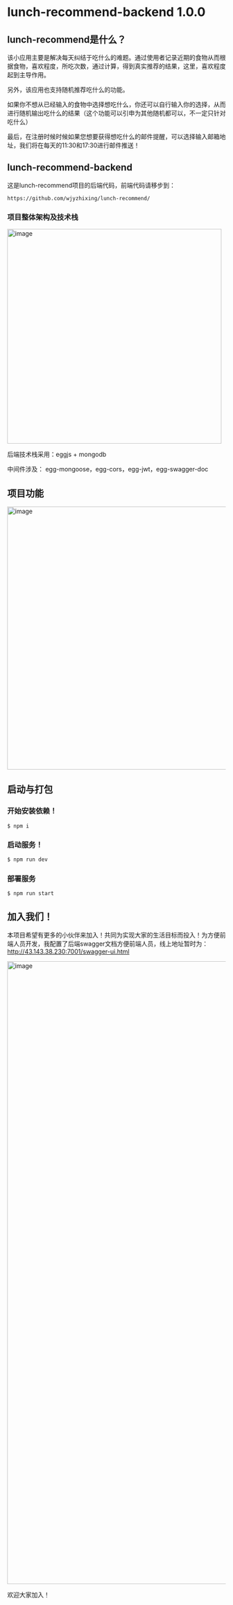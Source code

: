 # lunch-recommend-backend 1.0.0

## lunch-recommend是什么？

该小应用主要是解决每天纠结于吃什么的难题。通过使用者记录近期的食物从而根据食物，喜欢程度，所吃次数，通过计算，得到真实推荐的结果，这里，喜欢程度起到主导作用。

另外，该应用也支持随机推荐吃什么的功能。

如果你不想从已经输入的食物中选择想吃什么，你还可以自行输入你的选择，从而进行随机输出吃什么的结果（这个功能可以引申为其他随机都可以，不一定只针对吃什么）

最后，在注册时候时候如果您想要获得想吃什么的邮件提醒，可以选择输入邮箱地址，我们将在每天的11:30和17:30进行邮件推送！

## lunch-recommend-backend
这是lunch-recommend项目的后端代码，前端代码请移步到：

```
https://github.com/wjyzhixing/lunch-recommend/
```
### 项目整体架构及技术栈

<img width="494" alt="image" src="https://user-images.githubusercontent.com/36620969/196839781-5fc344cb-b0d6-4966-8461-b4259413a4b6.png">

后端技术栈采用：eggjs + mongodb

中间件涉及： egg-mongoose，egg-cors，egg-jwt，egg-swagger-doc

## 项目功能

<img width="605" alt="image" src="https://user-images.githubusercontent.com/36620969/196635055-3952f131-5a1d-497a-9626-f14dec399c44.png">

## 启动与打包

### 开始安装依赖！
```
$ npm i
```

### 启动服务！
```bash
$ npm run dev
```

### 部署服务
```bash
$ npm run start
```

## 加入我们！
本项目希望有更多的小伙伴来加入！共同为实现大家的生活目标而投入！为方便前端人员开发，我配置了后端swagger文档方便前端人员，线上地址暂时为：http://43.143.38.230:7001/swagger-ui.html

<img width="1433" alt="image" src="https://user-images.githubusercontent.com/36620969/196840372-2ee19e49-fe5b-46de-8ada-5ea2400246ba.png">

欢迎大家加入！
